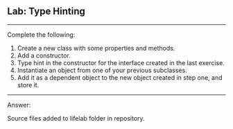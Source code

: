 ## Lab: Type Hinting
---
Complete the following:

1. Create a new class with some properties and methods.
2. Add a constructor.
3. Type hint in the constructor for the interface created in the last exercise.
4. Instantiate an object from one of your previous subclasses.
5. Add it as a dependent object to the new object created in step one,
and store it.

---
Answer:

Source files added to lifelab folder in repository.